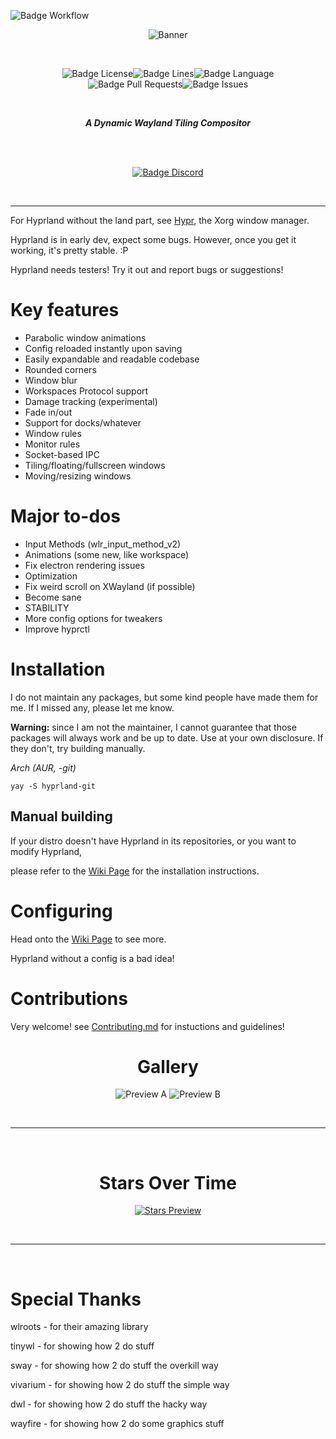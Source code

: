 
![Badge Workflow]

<div align = center>

![Banner]

<br>

![Badge License]![Badge Lines]![Badge Language] <br>
![Badge Pull Requests]![Badge Issues]

<br>

***A Dynamic Wayland Tiling Compositor***

<br>
<br>

[![Badge Discord]][Discord]
 
<br>

</div>

---



For Hyprland without the land part, see [Hypr], the Xorg window manager.

Hyprland is in early dev, expect some bugs. However, once you get it working, it's pretty stable. :P

Hyprland needs testers! Try it out and report bugs or suggestions!

# Key features
 - Parabolic window animations
 - Config reloaded instantly upon saving
 - Easily expandable and readable codebase
 - Rounded corners
 - Window blur
 - Workspaces Protocol support
 - Damage tracking (experimental)
 - Fade in/out
 - Support for docks/whatever
 - Window rules
 - Monitor rules
 - Socket-based IPC
 - Tiling/floating/fullscreen windows
 - Moving/resizing windows

# Major to-dos
 - Input Methods (wlr_input_method_v2)
 - Animations (some new, like workspace)
 - Fix electron rendering issues
 - Optimization
 - Fix weird scroll on XWayland (if possible)
 - Become sane
 - STABILITY
 - More config options for tweakers
 - Improve hyprctl

# Installation
I do not maintain any packages, but some kind people have made them for me. If I missed any, please let me know.

**Warning:** since I am not the maintainer, I cannot guarantee that those packages will always work and be up to date. Use at your own disclosure. If they don't, try building manually.

_Arch (AUR, -git)_
```
yay -S hyprland-git
```
## Manual building
If your distro doesn't have Hyprland in its repositories, or you want to modify Hyprland,

please refer to the [Wiki Page][Install] for the installation instructions.
<br/>

# Configuring
Head onto the [Wiki Page][Configure] to see more.

Hyprland without a config is a bad idea!
<br/>

# Contributions
Very welcome! see [Contributing.md][Contribute] for instuctions and guidelines!
<br/>

<div align = center>

# Gallery
![Preview A]
![Preview B]

<br>

---

<br>

# Stars Over Time

[![Stars Preview]][Stars]

<br>

---

<br>

</div>

# Special Thanks
wlroots - for their amazing library

tinywl - for showing how 2 do stuff

sway - for showing how 2 do stuff the overkill way

vivarium - for showing how 2 do stuff the simple way

dwl - for showing how 2 do stuff the hacky way

wayfire - for showing how 2 do some graphics stuff


<!----------------------------------------------------------------------------->

[Contribute]: https://github.com/vaxerski/Hyprland/blob/main/CONTRIBUTING.md
[Configure]: https://github.com/vaxerski/Hyprland/wiki/Configuring-Hyprland
[Install]: https://github.com/vaxerski/Hyprland/wiki/Installation
[Discord]: https://discord.gg/hQ9XvMUjjr
[Stars]: https://starchart.cc/vaxerski/Hyprland
[Hypr]: https://github.com/vaxerski/Hypr


<!----------------------------------{ Images }--------------------------------->

[Stars Preview]: https://starchart.cc/vaxerski/Hyprland.svg
[Preview A]: https://i.imgur.com/ZA4Fa8R.png
[Preview B]: https://i.imgur.com/BpXxM8H.png
[Banner]: https://raw.githubusercontent.com/vaxerski/Hyprland/main/assets/hyprland.png


<!----------------------------------{ Badges }--------------------------------->

[Badge Workflow]: https://github.com/vaxerski/Hyprland/actions/workflows/ci.yaml/badge.svg

[Badge Discord]: https://img.shields.io/badge/Discord-7289DA?style=for-the-badge&logo=discord&logoColor=white
[Badge Issues]: https://img.shields.io/github/issues/vaxerski/Hyprland?style=for-the-badge&label=%ef%bc%a9%ef%bd%93%ef%bd%93%ef%bd%95%ef%bd%85%ef%bd%93
[Badge Pull Requests]: https://img.shields.io/github/issues-pr/vaxerski/Hyprland?style=for-the-badge&label=%ef%bc%b0%ef%bd%95%ef%bd%8c%ef%bd%8c%20%ef%bc%b2%ef%bd%85%ef%bd%91%ef%bd%95%ef%bd%85%ef%bd%93%ef%bd%94%ef%bd%93
[Badge Language]: https://img.shields.io/github/languages/top/vaxerski/Hyprland?style=for-the-badge&label=%ef%bc%a3%ef%bc%8b%ef%bc%8b
[Badge License]: https://img.shields.io/badge/License-BSD_3--Clause-blue.svg?style=for-the-badge&label=%ef%bc%ac%ef%bd%89%ef%bd%83%ef%bd%85%ef%bd%8e%ef%bd%93%ef%bd%85
[Badge Lines]: https://img.shields.io/tokei/lines/github/vaxerski/Hyprland?style=for-the-badge&label=%ef%bc%a3%ef%bd%8f%ef%bd%84%ef%bd%85
